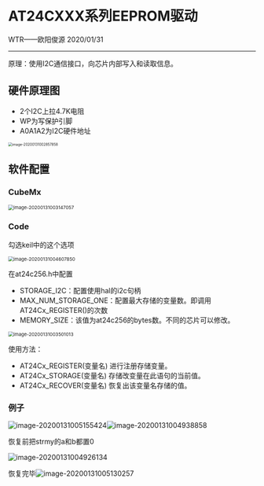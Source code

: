 # AT24CXXX系列EEPROM驱动

WTR——欧阳俊源 2020/01/31

---

原理：使用I2C通信接口，向芯片内部写入和读取信息。

## 硬件原理图

* 2个I2C上拉4.7K电阻
* WP为写保护引脚
* A0A1A2为I2C硬件地址

<img src="C:\Users\70654\AppData\Roaming\Typora\typora-user-images\image-20200131002857858.png" alt="image-20200131002857858" style="zoom:50%;" />

## 软件配置

### CubeMx

<img src="C:\Users\70654\AppData\Roaming\Typora\typora-user-images\image-20200131003147057.png" alt="image-20200131003147057" style="zoom:67%;" />

### Code

勾选keil中的这个选项

<img src="C:\Users\70654\AppData\Roaming\Typora\typora-user-images\image-20200131004607850.png" alt="image-20200131004607850" style="zoom:67%;" />

在at24c256.h中配置

* STORAGE_I2C：配置使用hal的i2c句柄
* MAX_NUM_STORAGE_ONE：配置最大存储的变量数。即调用AT24Cx_REGISTER()的次数
* MEMORY_SIZE：该值为at24c256的bytes数。不同的芯片可以修改。

<img src="C:\Users\70654\AppData\Roaming\Typora\typora-user-images\image-20200131003501013.png" alt="image-20200131003501013" style="zoom:67%;" />



使用方法：

* AT24Cx_REGISTER(变量名) 进行注册存储变量。
* AT24Cx_STORAGE(变量名) 存储改变量在此语句的当前值。
* AT24Cx_RECOVER(变量名) 恢复出该变量名存储的值。







### 例子

 ![image-20200131005155424](C:\Users\70654\AppData\Roaming\Typora\typora-user-images\image-20200131005155424.png)![image-20200131004938858](C:\Users\70654\AppData\Roaming\Typora\typora-user-images\image-20200131004938858.png)

恢复前把strmy的a和b都置0

![image-20200131004926134](C:\Users\70654\AppData\Roaming\Typora\typora-user-images\image-20200131004926134.png)

恢复完毕![image-20200131005130257](C:\Users\70654\AppData\Roaming\Typora\typora-user-images\image-20200131005130257.png)